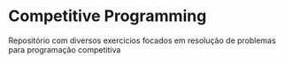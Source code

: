 # Competitive Programming
 Repositório com diversos exercicios focados em resolução de problemas para programação competitiva
